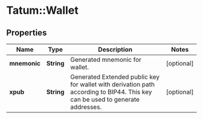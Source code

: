 # Tatum::Wallet

## Properties
Name | Type | Description | Notes
------------ | ------------- | ------------- | -------------
**mnemonic** | **String** | Generated mnemonic for wallet. | [optional] 
**xpub** | **String** | Generated Extended public key for wallet with derivation path according to BIP44. This key can be used to generate addresses. | [optional] 

